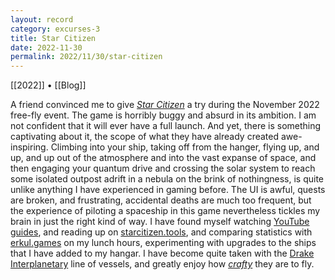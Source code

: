 ```yaml
---
layout: record
category: excurses-3
title: Star Citizen
date: 2022-11-30
permalink: 2022/11/30/star-citizen
---
```


[[2022]] • [[Blog]]

A friend convinced me to give [*Star Citizen*](https://robertsspaceindustries.com/star-citizen) a try during the November 2022 free-fly event. The game is horribly buggy and absurd in its ambition. I am not confident that it will ever have a full launch. And yet, there is something captivating about it, the scope of what they have already created awe-inspiring. Climbing into your ship, taking off from the hanger, flying up, and up, and up out of the atmosphere and into the vast expanse of space, and then engaging your quantum drive and crossing the solar system to reach some isolated outpost adrift in a nebula on the brink of nothingness, is quite unlike anything I have experienced in gaming before. The UI is awful, quests are broken, and frustrating, accidental deaths are much too frequent, but the experience of piloting a spaceship in this game nevertheless tickles my brain in just the right kind of way. I have found myself watching [YouTube guides](https://www.youtube.com/playlist?list=PLkjZszxBori0s8ZrzlD_K27RFSj7V3bH7), and reading up on [starcitizen.tools](https://starcitizen.tools/Drake_Interplanetary), and comparing statistics with [erkul.games](https://www.erkul.games/live/calculator) on my lunch hours, experimenting with upgrades to the ships that I have added to my hangar. I have become quite taken with the [Drake Interplanetary](https://starcitizen.tools/Drake_Interplanetary) line of vessels, and greatly enjoy how [*crafty*](http://localhost:4000/2022/01/19/a-wonderfully-inconsistent-being) they are to fly.

